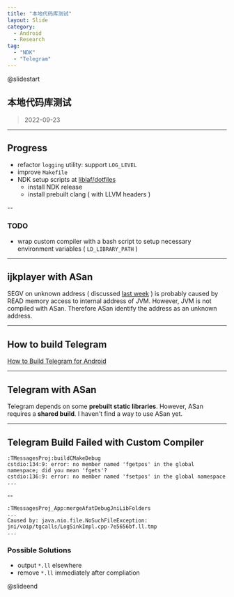 ```yaml
---
title: "本地代码库测试"
layout: Slide
category:
  - Android
  - Research
tag:
  - "NDK"
  - "Telegram"
---
```


@slidestart

## 本地代码库测试

> 2022-09-23

---

## Progress

- refactor `logging` utility: support `LOG_LEVEL`
- improve `Makefile`
- NDK setup scripts at [liblaf/dotfiles](https://github.com/liblaf/dotfiles/tree/main/ubuntu/.oh-my-zsh/custom/plugins/pkg/ndk)
  - install NDK release
  - install prebuilt clang ( with LLVM headers )

--

### TODO

- wrap custom compiler with a bash script to setup necessary environment variables ( `LD_LIBRARY_PATH` )

---

## ijkplayer with ASan

SEGV on unknown address ( discussed [last week](/slides/2022/09/16/本地代码库测试/#/2) ) is probably caused by READ memory access to internal address of JVM. However, JVM is not compiled with ASan. Therefore ASan identify the address as an unknown address.

---

## How to build Telegram

[How to Build Telegram for Android](/android/2022/09/21/how-to-build-telegram-for-android/)

---

## Telegram with ASan

Telegram depends on some **prebuilt static libraries**. However, ASan requires a **shared build**. I haven't find a way to use ASan yet.

---

## Telegram Build Failed with Custom Compiler

```log
:TMessagesProj:buildCMakeDebug
cstdio:134:9: error: no member named 'fgetpos' in the global namespace; did you mean 'fgets'?
cstdio:136:9: error: no member named 'fsetpos' in the global namespace
...
```

--

```log
:TMessagesProj_App:mergeAfatDebugJniLibFolders
...
Caused by: java.nio.file.NoSuchFileException: jni/voip/tgcalls/LogSinkImpl.cpp-7e5656bf.ll.tmp
...
```

### Possible Solutions

- output `*.ll` elsewhere
- remove `*.ll` immediately after compliation

@slideend
